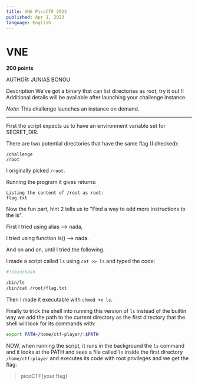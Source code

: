 ```yaml
---
title: VNE PicoCTF 2023
published: Apr 1, 2023
language: English
---
```


# VNE

**200 points**

AUTHOR: JUNIAS BONOU

Description
We've got a binary that can list directories as root, try it out !!
Additional details will be available after launching your challenge instance.

_Note:_ This challenge launches an instance on demand.

---

First the script expects us to have an environment variable set for SECRET_DIR.

There are two potential directories that have the same flag (I checked):

```
/challenge
/root
```

I originally picked `/root`.

Running the program it gives returns:

```
Listing the content of /root as root:
flag.txt
```

Now the fun part, hint 2 tells us to "Find a way to add more instructions to the ls".

First I tried using alias --> nada,

I tried using function ls() --> nada.

And on and on, until I tried the following.

I made a script called `ls` using `cat >> ls` and typed the code:

```bash
#!/bin/bash

/bin/ls
/bin/cat /root/flag.txt
```

Then I made it executable with `chmod +x ls`.

Finally to trick the shell into running this version of `ls` instead of the builtin way we add the path to the current directory as the first directory that the shell will look for its commands with:

```bash
export PATH=/home/ctf-player/:$PATH
```

NOW, when running the script, it runs in the background the `ls` command and it looks at the PATH and sees a file called `ls` inside the first directory `/home/ctf-player` and executes its code with root privileges and we get the flag:

> picoCTF{your flag}

